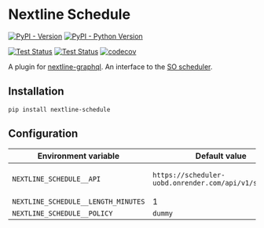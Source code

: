 # Nextline Schedule

[![PyPI - Version](https://img.shields.io/pypi/v/nextline-schedule.svg)](https://pypi.org/project/nextline-schedule)
[![PyPI - Python Version](https://img.shields.io/pypi/pyversions/nextline-schedule.svg)](https://pypi.org/project/nextline-schedule)

[![Test Status](https://github.com/simonsobs/nextline-schedule/actions/workflows/unit-test.yml/badge.svg)](https://github.com/simonsobs/nextline-schedule/actions/workflows/unit-test.yml)
[![Test Status](https://github.com/simonsobs/nextline-schedule/actions/workflows/type-check.yml/badge.svg)](https://github.com/simonsobs/nextline-schedule/actions/workflows/type-check.yml)
[![codecov](https://codecov.io/gh/simonsobs/nextline-schedule/branch/main/graph/badge.svg)](https://codecov.io/gh/simonsobs/nextline-schedule)

A plugin for [nextline-graphql](https://github.com/simonsobs/nextline-graphql).
An interface to the [SO scheduler](https://github.com/simonsobs/scheduler).

## Installation

```console
pip install nextline-schedule
```

## Configuration

| Environment variable                | Default value                                          | Description                                                                                           |
| ----------------------------------- | ------------------------------------------------------ | ----------------------------------------------------------------------------------------------------- |
| `NEXTLINE_SCHEDULE__API`            | `https://scheduler-uobd.onrender.com/api/v1/schedule/` | The [schedule API URL](https://github.com/simonsobs/scheduler-server?tab=readme-ov-file#schedule-api) |
| `NEXTLINE_SCHEDULE__LENGTH_MINUTES` | 1                                                      |                                                                                                       |
| `NEXTLINE_SCHEDULE__POLICY`         | `dummy`                                                |                                                                                                       |
